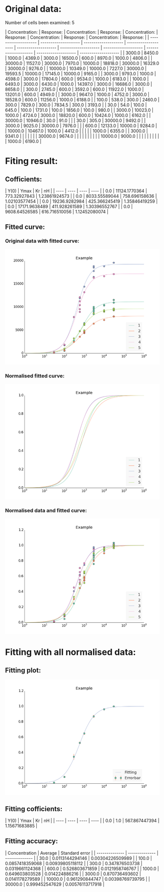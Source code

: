 
# Original data:

Number of cells been examined: 5

 |                  Concentration:       |                  Response:            |                  Concentration:       |                  Response:            |                  Concentration:       |                  Response:            |                  Concentration:       |                  Response:            |                  Concentration:       |                  Response:            | 
 |                  -------------------- |                  -------------------- |                  -------------------- |                  -------------------- |                  -------------------- |                  -------------------- |                  -------------------- |                  -------------------- |                  -------------------- |                  -------------------- | 
 |                              3000.0                           |                              8450.0                           |                              1000.0                           |                              4369.0                           |                              3000.0                           |                              16500.0                          |                              600.0                            |                              8970.0                           |                              1000.0                           |                              4806.0                           | 
 |                              30000.0                          |                              11527.0                          |                              30000.0                          |                              7970.0                           |                              10000.0                          |                              18818.0                          |                              30000.0                          |                              16329.0                          |                              30000.0                          |                              9276.0                           | 
 |                              10000.0                          |                              10349.0                          |                              10000.0                          |                              7227.0                           |                              30000.0                          |                              19593.5                          |                              10000.0                          |                              17145.0                          |                              10000.0                          |                              9165.0                           | 
 |                              3000.0                           |                              9793.0                           |                              1000.0                           |                              4598.0                           |                              3000.0                           |                              17804.0                          |                              600.0                            |                              9534.0                           |                              1000.0                           |                              6183.0                           | 
 |                              1000.0                           |                              6493.0                           |                              3000.0                           |                              6430.0                           |                              1000.0                           |                              14397.0                          |                              3000.0                           |                              16686.0                          |                              3000.0                           |                              8658.0                           | 
 |                              300.0                            |                              2745.0                           |                              600.0                            |                              3592.0                           |                              600.0                            |                              11922.0                          |                              1000.0                           |                              13201.0                          |                              600.0                            |                              4949.0                           | 
 |                              3000.0                           |                              9647.0                           |                              1000.0                           |                              4752.0                           |                              3000.0                           |                              18528.0                          |                              600.0                            |                              11256.0                          |                              1000.0                           |                              6188.0                           | 
 |                              100.0                            |                              538.0                            |                              300.0                            |                              2460.0                           |                              300.0                            |                              7829.0                           |                              300.0                            |                              7834.5                           |                              300.0                            |                              3193.0                           | 
 |                              30.0                             |                              54.0                             |                              100.0                            |                              645.0                            |                              100.0                            |                              1731.0                           |                              100.0                            |                              1856.0                           |                              100.0                            |                              980.0                            | 
 |                              3000.0                           |                              10023.0                          |                              1000.0                           |                              4724.0                           |                              3000.0                           |                              18820.0                          |                              600.0                            |                              10424.0                          |                              1000.0                           |                              6162.0                           | 
 |                              30000.0                          |                              10946.0                          |                              30.0                             |                              91.0                             |                                                               |                                                               |                              30.0                             |                              305.0                            |                              30000.0                          |                              9492.0                           | 
 |                              3000.0                           |                              9025.0                           |                              30000.0                          |                              7976.0                           |                                                               |                                                               |                              600.0                            |                              12133.0                          |                              10000.0                          |                              9284.0                           | 
 |                              10000.0                          |                              10467.0                          |                              1000.0                           |                              4412.0                           |                                                               |                                                               |                                                               |                                                               |                              1000.0                           |                              6355.0                           | 
 |                              3000.0                           |                              9341.0                           |                                                               |                                                               |                                                               |                                                               |                                                               |                                                               |                              30000.0                          |                              9674.0                           | 
 |                                                               |                                                               |                                                               |                                                               |                                                               |                                                               |                                                               |                                                               |                              10000.0                          |                              9000.0                           | 
 |                                                               |                                                               |                                                               |                                                               |                                                               |                                                               |                                                               |                                                               |                              1000.0                           |                              6190.0                           | 

# Fiting result:

## Cofficients:

 |  Y(0) |  Ymax |  Kr   |  nH   | 
 |  ---- |  ---- |  ---- |  ---- | 
 |                              0.0                              |                              11124.1770364                    |                              773.32927843                     |                              1.23861924573                    | 
 |                              0.0                              |                              8033.55589044                    |                              758.696158636                    |                              1.02103577454                    | 
 |                              0.0                              |                              19236.9282984                    |                              425.366245419                    |                              1.35846419259                    | 
 |                              0.0                              |                              17171.9638489                    |                              411.928261589                    |                              1.30396552767                    | 
 |                              0.0                              |                              9608.64526585                    |                              616.716510056                    |                              1.12452080074                    | 

## Fitted curve:

### Original data with fitted curve:

![Alt text](Example_originaldata_fittedcurve.png)

### Normalised fitted curve:

![Alt text](Example_normalisedfittedcurve.png)

### Normalised data and fitted curve:

![Alt text](Example_normaliseddata_fittedcurve.png)

# Fitting with all normalised data:

## Fitting plot:

![Alt text](Example_allfitting.png)

## Fitting cofficients:

 |  Y(0) |  Ymax |  Kr   |  nH   | 
 |  ---- |  ---- |  ---- |  ---- | 
 |                              0.0                              |                              1.0                              |                              567.867447394                    |                              1.15671683885                    | 

## Fitting accuracy:

 |            Concentration  |            Average        |            Standard error | 
 |            -------------- |            -------------- |            -------------- | 
 |                              30.0                             |                              0.0113144294146                  |                              0.00304226509989                 | 
 |                              100.0                            |                              0.0857418359068                  |                              0.00939805118112                 | 
 |                              300.0                            |                              0.347876503738                   |                              0.0319661124368                  | 
 |                              600.0                            |                              0.526803671859                   |                              0.0121958746767                  | 
 |                              1000.0                           |                              0.649603803528                   |                              0.014224886216                   | 
 |                              3000.0                           |                              0.870736493602                   |                              0.0141178279589                  | 
 |                              10000.0                          |                              0.961290844747                   |                              0.00398769739795                 | 
 |                              30000.0                          |                              0.999452547629                   |                              0.00576113717918                 | 
